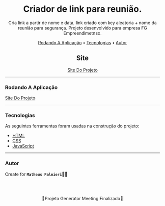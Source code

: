 <!-- Título -->

<h1 align="center">Criador de link para reunião.</h1>

<!-- Descrição -->

<p align="center">Cria link a partir de nome e data, link criado com key aleatoria + nome da reunião para segurança. Projeto desenvolvido para empresa FG Empreendimetnso.</p>

<!-- Súmario -->

<p align="center">
 <a href="#rodando-a-aplicação">Rodando A Aplicação</a> •
 <a href="#tecnologias">Tecnologias</a> •
 <a href="#autor">Autor</a>
</p>

<!-- Site -->

<h2 align="center">Site</h2>

<p align="center">
 <a href="https://matheuspalmieri.github.io/Generator-Meeting/">Site Do Projeto</a>
</p>

---

### Rodando A Aplicação

<a href="https://matheuspalmieri.github.io/Generator-Meeting/">Site Do Projeto</a>

---

### Tecnologias

As seguintes ferramentas foram usadas na construção do projeto:

- [HTML](https://html.com/)
- [CSS](https://html.com/css/)
- [JavaScript](https://javascript.com/)

---

### Autor

Create for <b>`Matheus Palmieri`</b>👨‍💻

<br>
<br>

<p align="center">🎉Projeto Generator Meeting Finalizado🚀</p>

